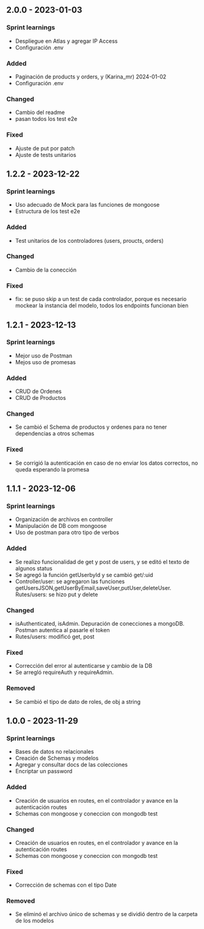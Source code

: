 ## 2.0.0 - 2023-01-03

### Sprint learnings

- Despliegue en Atlas y agregar IP Access
- Configuración .env
  
### Added

- Paginación de products y orders,  y  (Karina_mr) 2024-01-02
- Configuración .env

### Changed

- Cambio del readme
- pasan todos los test e2e

### Fixed

- Ajuste de put por patch
- Ajuste de tests unitarios

## 1.2.2 - 2023-12-22

### Sprint learnings

- Uso adecuado de Mock para las funciones de mongoose
- Estructura de los test e2e

### Added

- Test unitarios de los controladores (users, proucts, orders)

### Changed

- Cambio de la conección

### Fixed

- fix: se puso skip a un test de cada controlador, porque es necesario mockear la instancia del modelo, todos los endpoints funcionan bien


## 1.2.1 - 2023-12-13

### Sprint learnings

- Mejor uso de Postman
- Mejos uso de promesas

### Added

- CRUD de Ordenes
- CRUD de Productos

### Changed

- Se cambió el Schema de productos y ordenes para no tener dependencias a otros schemas

### Fixed

- Se corrigió la autenticación en caso de no enviar los datos correctos, no queda esperando la promesa


## 1.1.1 - 2023-12-06

### Sprint learnings

- Organización de archivos en controller
- Manipulación de DB com mongoose
- Uso de postman para otro tipo de verbos

### Added

- Se realizo funcionalidad de get y post de users, y se editó el texto de algunos status
- Se agregó la función getUserbyId y se cambió get/:uid
- Controller/user: se agregaron las funciones getUsersJSON,getUserByEmail,saveUser,putUser,deleteUser. Rutes/users: se hizo put y delete

### Changed

- isAuthenticated, isAdmin. Depuración de conecciones a mongoDB. Postman autentica al pasarle el token
- Rutes/users: modificó get, post

### Fixed

- Corrección del error al autenticarse y cambio de la DB
- Se arregló requireAuth y requireAdmin.

### Removed

- Se cambió el tipo de dato de roles, de obj a string


## 1.0.0 - 2023-11-29

### Sprint learnings

- Bases de datos no relacionales
- Creación de Schemas y modelos
- Agregar y consultar docs de las colecciones
- Encriptar un password

### Added

- Creación de usuarios en routes, en el controlador y avance en la autenticación routes
- Schemas con mongoose y coneccion con mongodb test

### Changed

- Creación de usuarios en routes, en el controlador y avance en la autenticación routes
- Schemas con mongoose y coneccion con mongodb test

### Fixed

- Corrección de schemas con el tipo Date

### Removed

- Se eliminó el archivo único de schemas y se dividió dentro de la carpeta de los modelos
